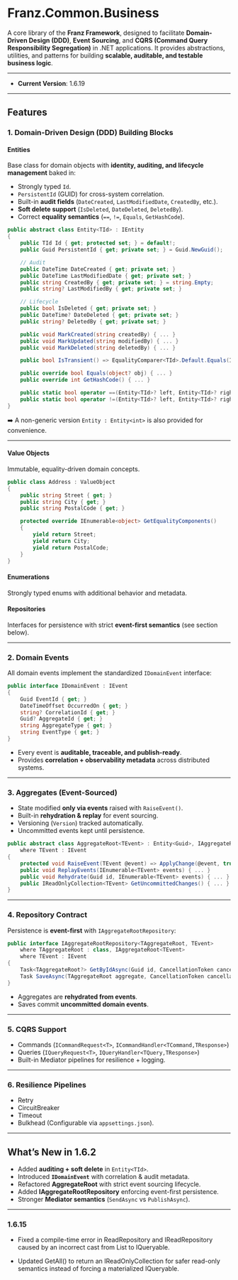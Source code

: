 # **Franz.Common.Business**

A core library of the **Franz Framework**, designed to facilitate **Domain-Driven Design (DDD)**, **Event Sourcing**, and **CQRS (Command Query Responsibility Segregation)** in .NET applications.
It provides abstractions, utilities, and patterns for building **scalable, auditable, and testable business logic**.

---

* **Current Version**: 1.6.19

---

## **Features**

### **1. Domain-Driven Design (DDD) Building Blocks**

#### **Entities**

Base class for domain objects with **identity, auditing, and lifecycle management** baked in:

* Strongly typed `Id`.
* `PersistentId` (GUID) for cross-system correlation.
* Built-in **audit fields** (`DateCreated`, `LastModifiedDate`, `CreatedBy`, etc.).
* **Soft delete support** (`IsDeleted`, `DateDeleted`, `DeletedBy`).
* Correct **equality semantics** (`==`, `!=`, `Equals`, `GetHashCode`).

```csharp
public abstract class Entity<TId> : IEntity
{
    public TId Id { get; protected set; } = default!;
    public Guid PersistentId { get; private set; } = Guid.NewGuid();

    // Audit
    public DateTime DateCreated { get; private set; }
    public DateTime LastModifiedDate { get; private set; }
    public string CreatedBy { get; private set; } = string.Empty;
    public string? LastModifiedBy { get; private set; }

    // Lifecycle
    public bool IsDeleted { get; private set; }
    public DateTime? DateDeleted { get; private set; }
    public string? DeletedBy { get; private set; }

    public void MarkCreated(string createdBy) { ... }
    public void MarkUpdated(string modifiedBy) { ... }
    public void MarkDeleted(string deletedBy) { ... }

    public bool IsTransient() => EqualityComparer<TId>.Default.Equals(Id, default!);

    public override bool Equals(object? obj) { ... }
    public override int GetHashCode() { ... }

    public static bool operator ==(Entity<TId>? left, Entity<TId>? right) => ...
    public static bool operator !=(Entity<TId>? left, Entity<TId>? right) => ...
}
```

➡️ A non-generic version `Entity : Entity<int>` is also provided for convenience.

---

#### **Value Objects**

Immutable, equality-driven domain concepts.

```csharp
public class Address : ValueObject
{
    public string Street { get; }
    public string City { get; }
    public string PostalCode { get; }

    protected override IEnumerable<object> GetEqualityComponents()
    {
        yield return Street;
        yield return City;
        yield return PostalCode;
    }
}
```

#### **Enumerations**

Strongly typed enums with additional behavior and metadata.

#### **Repositories**

Interfaces for persistence with strict **event-first semantics** (see section below).

---

### **2. Domain Events**

All domain events implement the standardized `IDomainEvent` interface:

```csharp
public interface IDomainEvent : IEvent
{
    Guid EventId { get; }
    DateTimeOffset OccurredOn { get; }
    string? CorrelationId { get; }
    Guid? AggregateId { get; }
    string AggregateType { get; }
    string EventType { get; }
}
```

* Every event is **auditable, traceable, and publish-ready**.
* Provides **correlation + observability metadata** across distributed systems.

---

### **3. Aggregates (Event-Sourced)**

* State modified **only via events** raised with `RaiseEvent()`.
* Built-in **rehydration & replay** for event sourcing.
* Versioning (`Version`) tracked automatically.
* Uncommitted events kept until persistence.

```csharp
public abstract class AggregateRoot<TEvent> : Entity<Guid>, IAggregateRoot<TEvent>
    where TEvent : IEvent
{
    protected void RaiseEvent(TEvent @event) => ApplyChange(@event, true);
    public void ReplayEvents(IEnumerable<TEvent> events) { ... }
    public void Rehydrate(Guid id, IEnumerable<TEvent> events) { ... }
    public IReadOnlyCollection<TEvent> GetUncommittedChanges() { ... }
}
```

---

### **4. Repository Contract**

Persistence is **event-first** with `IAggregateRootRepository`:

```csharp
public interface IAggregateRootRepository<TAggregateRoot, TEvent>
    where TAggregateRoot : class, IAggregateRoot<TEvent>
    where TEvent : IEvent
{
    Task<TAggregateRoot?> GetByIdAsync(Guid id, CancellationToken cancellationToken = default);
    Task SaveAsync(TAggregateRoot aggregate, CancellationToken cancellationToken = default);
}
```

* Aggregates are **rehydrated from events**.
* Saves commit **uncommitted domain events**.

---

### **5. CQRS Support**

* Commands (`ICommandRequest<T>`, `ICommandHandler<TCommand,TResponse>`)
* Queries (`IQueryRequest<T>`, `IQueryHandler<TQuery,TResponse>`)
* Built-in Mediator pipelines for resilience + logging.

---

### **6. Resilience Pipelines**

* Retry
* CircuitBreaker
* Timeout
* Bulkhead
  (Configurable via `appsettings.json`).

---

## **What’s New in 1.6.2**

* Added **auditing + soft delete** in `Entity<TId>`.
* Introduced **`IDomainEvent`** with correlation & audit metadata.
* Refactored **AggregateRoot<TEvent>** with strict event sourcing lifecycle.
* Added **IAggregateRootRepository** enforcing event-first persistence.
* Stronger **Mediator semantics** (`SendAsync` vs `PublishAsync`).

---

### **1.6.15**

* Fixed a compile-time error in ReadRepository and IReadRepository caused by an incorrect cast from List<T> to IQueryable<T>.

* Updated GetAll() to return an IReadOnlyCollection<T> for safer read-only semantics instead of forcing a materialized IQueryable<T>.